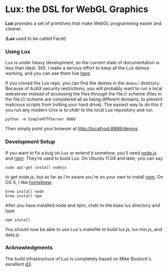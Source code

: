 # Lux: the DSL for WebGL Graphics

**Lux** provides a set of primitives that make WebGL programming
easier and cleaner.

(**Lux** used to be called Facet)

### Using Lux

Lux is under heavy development, so the current state of 
documentation is less than ideal. Still, I make a serious
effort to keep all the Lux demos working, and you can see them live
[here](http://cscheid.github.com/lux/demos).

If you cloned the Lux repo, you can find the demos in the `demos/`
directory. Because of AJAX security restrictions, you will probably want to run
a local webserver instead of accessing the files through the file://
scheme (files in the file:/// scheme are considered all as being
different domains, to prevent malicious scripts from trolling your
hard drive). The easiest way to do this if you run any modern Unix is to
chdir to the local Lux repository and run

    python -m SimpleHTTPServer 8888

Then simply point your browser at <http://localhost:8888/demos>.

### Development Setup

If you want to fix a bug on Lux or extend it somehow, you'll need
[node.js](http://nodejs.org) and [npm](http://npmjs.org). They're used
to build Lux. On Ubuntu 11.04 and later, you can say

    sudo apt-get install nodejs

to get node.js, but as far as I'm aware you're on your own to install
[npm](http://npmjs.org/). On OS X, I like [homebrew](http://mxcl.github.com/homebrew):

    brew install node
    brew install npm

After you have installed node and npm, chdir to the base lux directory and type

    npm install

You should now be able to use Lux's makefile to build lux.js,
lux.min.js, and data.js.

### Acknowledgments

The build infrastructure of Lux is completely based on Mike
Bostock's excellent [d3](http://github.com/mbostock/d3).
